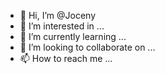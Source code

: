 - 👋 Hi, I’m @Joceny
- 👀 I’m interested in ...
- 🌱 I’m currently learning ...
- 💞️ I’m looking to collaborate on ...
- 📫 How to reach me ...

<!---
Joceny/Joceny is a ✨ special ✨ repository because its `README.md` (this file) appears on your GitHub profile.
You can click the Preview link to take a look at your changes.
--->
